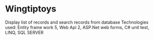 # Wingtiptoys
Display list of records and search records from database Technologies used: Entity frame work 5, Web Api 2, ASP.Net web forms, C# unit test, LINQ, SQL SERVER
